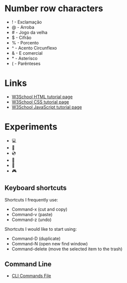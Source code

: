 # Number row characters
* ! - Exclamação
* @ - Arroba
* \# - Jogo da velha
* $ - Cifrão
* % - Porcento
* ^ - Acento Circunflexo
* & - E comercial
* \* - Asterisco
* ( - Parênteses
# Links
* [W3School HTML tutorial page](https://www.w3schools.com/html/default.asp)
* [W3School CSS tutorial page](https://www.w3schools.com/css/default.asp)
* [W3School JavaScript tutorial page](https://www.w3schools.com/js/default.asp)
# Experiments
- 💻
- 💾
- 💿
- 📧
- 📂
- 🎮

## Keyboard shortcuts
Shortcuts I frequently use:
- Command-x (cut and copy)
- Command-v (paste)
- Command-z (undo)

Shortcuts I would like to start using:
- Command-D (duplicate)
- Command-N (open new find window)
- Command-delete (move the selected item to the trash)


## Command Line 
* [CLI Commands File](docs/cli.md)